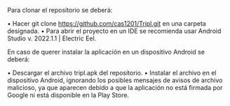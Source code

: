 Para clonar el repositorio se deberá:

  •	Hacer git clone https://github.com/cas1201/Tripl.git en una carpeta designada.
  •	Para abrir el proyecto en un IDE se recomienda usar Android Studio v. 2022.1.1 | Electric Eel.
  
En caso de querer instalar la aplicación en un dispositivo Android se deberá:

  •	Descargar el archivo tripl.apk del repositorio.
  •	Instalar el archivo en el dispositivo Android, ignorando los posibles mensajes de avisos de archivo malicioso, ya que aparecen debido a que la aplicación no está     firmada por Google ni está disponible en la Play Store. 
